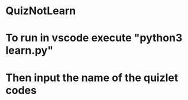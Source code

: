 # QuizNotLearn
# To run in vscode execute "python3 learn.py"
# Then input the name of the quizlet codes